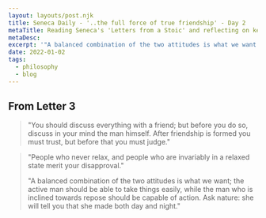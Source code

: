 ```yaml
---
layout: layouts/post.njk
title: Seneca Daily - '..the full force of true friendship' - Day 2
metaTitle: Reading Seneca's 'Letters from a Stoic' and reflecting on key insights
metaDesc:
excerpt: '"A balanced combination of the two attitudes is what we want..."'
date: 2022-01-02
tags:
  - philosophy
  - blog
---
```


## From Letter 3

>"You should discuss everything with a friend; but before you do so, discuss in your mind the man himself. After friendship is formed you must trust, but before that you must judge."


>"People who never relax, and people who are invariably in a relaxed state merit your disapproval."
>
>"A balanced combination of the two attitudes is what we want; the active man should be able to take things easily, while the man who is inclined towards repose should be capable of action. Ask nature: she will tell you that she made both day and night."